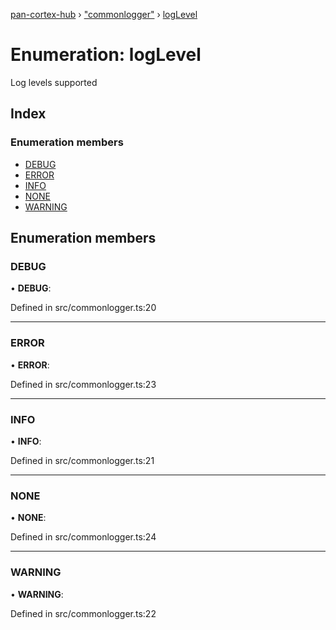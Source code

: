 [pan-cortex-hub](../README.md) › ["commonlogger"](../modules/_commonlogger_.md) › [logLevel](_commonlogger_.loglevel.md)

# Enumeration: logLevel

Log levels supported

## Index

### Enumeration members

* [DEBUG](_commonlogger_.loglevel.md#debug)
* [ERROR](_commonlogger_.loglevel.md#error)
* [INFO](_commonlogger_.loglevel.md#info)
* [NONE](_commonlogger_.loglevel.md#none)
* [WARNING](_commonlogger_.loglevel.md#warning)

## Enumeration members

###  DEBUG

• **DEBUG**:

Defined in src/commonlogger.ts:20

___

###  ERROR

• **ERROR**:

Defined in src/commonlogger.ts:23

___

###  INFO

• **INFO**:

Defined in src/commonlogger.ts:21

___

###  NONE

• **NONE**:

Defined in src/commonlogger.ts:24

___

###  WARNING

• **WARNING**:

Defined in src/commonlogger.ts:22

